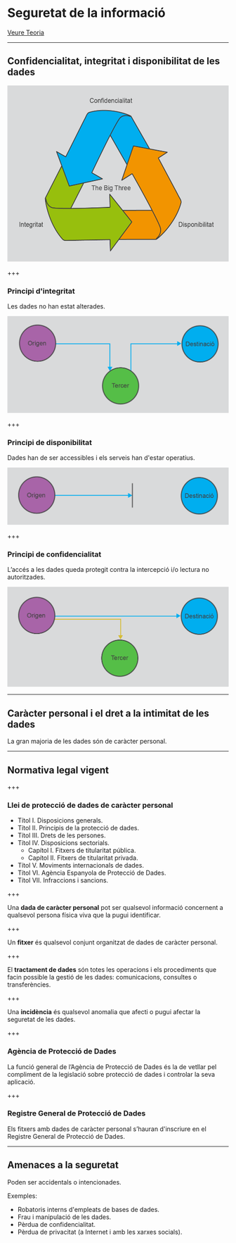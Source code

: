 Seguretat de la informació
=========================

[Veure Teoria](https://jrodr236.github.io/GBD-UF3/SeguretatDeLaInformacio)

---

Confidencialitat, integritat i disponibilitat de les dades
-----------------------------

<img src="img/the-big-three.png" height="400px">

+++

### Principi d'integritat

Les dades no han estat
alterades.

![Principi d'integritat](img/integritat.png)

+++

### Principi de disponibilitat

Dades han de ser accessibles
i els serveis han d'estar operatius.

![Disponibilitat](img/disponibilitat.png)

+++

### Principi de confidencialitat

L’accés a les dades queda protegit contra la intercepció i/o lectura no autoritzades.

![Confidencialitat](img/confidencialitat.png)

---

Caràcter personal i el dret a la intimitat de les dades
----------------------

La gran majoria de les dades són de caràcter personal.

---

Normativa legal vigent
------------------------

+++

### Llei de protecció de dades de caràcter personal

* Títol I. Disposicions generals.
* Títol II. Principis de la protecció de dades.
* Títol III. Drets de les persones.
* Títol IV. Disposicions sectorials.
  * Capítol I. Fitxers de titularitat pública.
  * Capítol II. Fitxers de titularitat privada.
* Títol V. Moviments internacionals de dades.
* Títol VI. Agència Espanyola de Protecció de Dades.
* Títol VII. Infraccions i sancions.

+++

Una **dada de caràcter personal** pot ser qualsevol informació concernent a qualsevol persona
física viva que la pugui identificar.

+++

Un **fitxer** és qualsevol conjunt organitzat de dades de caràcter personal.

+++

El **tractament de dades** són totes les operacions i els procediments que facin possible la gestió de les dades: comunicacions, consultes o transferències.

+++

Una **incidència** és qualsevol anomalia que afecti o pugui afectar la seguretat
de les dades.

+++

### Agència de Protecció de Dades

La funció general de l’Agència de Protecció de Dades és la de vetllar pel
compliment de la legislació sobre protecció de dades i controlar la seva
aplicació.

+++

### Registre General de Protecció de Dades

Els fitxers amb dades de caràcter personal s’hauran d'inscriure en el Registre
General de Protecció de Dades.

---

Amenaces a la seguretat
-------------------

Poden ser accidentals o intencionades.

Exemples:
* Robatoris interns d'empleats de bases de dades.
* Frau i manipulació de les dades.
* Pèrdua de confidencialitat.
* Pèrdua de privacitat (a Internet i amb les xarxes socials).
